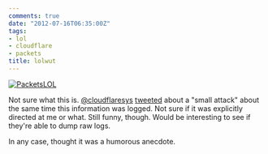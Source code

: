 ```yaml
---
comments: true
date: "2012-07-16T06:35:00Z"
tags:
- lol
- cloudflare
- packets
title: lolwut
---
```


[![PacketsLOL](/img/2012/s_pageviewslol.jpg)](/img/2012/pageviewslol.jpg)

Not sure what this is. [@cloudflaresys](https://twitter.com/cloudflaresys)
[tweeted](https://twitter.com/CloudFlareSys/status/224396202857332738) about a
"small attack" about the same time this information was logged. Not sure if it
was explicitly directed at me or what. Still funny, though. Would be interesting
to see if they're able to dump raw logs.

In any case, thought it was a humorous anecdote.
